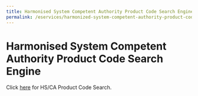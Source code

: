 ```yaml
---
title: Harmonised System Competent Authority Product Code Search Engine
permalink: /eservices/harmonized-system-competent-authority-product-code-search-engine/
---
```


# Harmonised System Competent Authority Product Code Search Engine

Click [here](https://www.tradenet.gov.sg/tradenet/portlets/search/searchHSCA/searchInitHSCA.do) for HS/CA Product Code Search.

